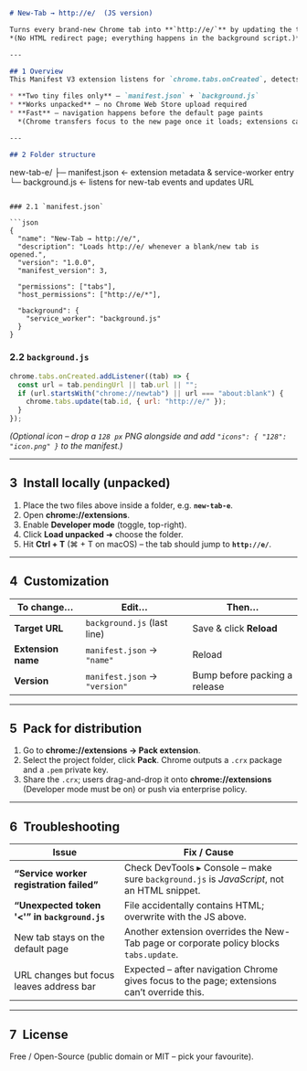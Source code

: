 ```markdown
# New-Tab → http://e/  (JS version)

Turns every brand-new Chrome tab into **`http://e/`** by updating the tab the moment it is created.  
*(No HTML redirect page; everything happens in the background script.)*

---

## 1 Overview
This Manifest V3 extension listens for `chrome.tabs.onCreated`, detects the real **New Tab** page (`chrome://newtab` / `about:blank`), and immediately calls `chrome.tabs.update()` with **`http://e/`**.

* **Two tiny files only** – `manifest.json` + `background.js`
* **Works unpacked** – no Chrome Web Store upload required
* **Fast** – navigation happens before the default page paints  
  *(Chrome transfers focus to the new page once it loads; extensions can’t keep the cursor in the omnibox after navigation.)*

---

## 2 Folder structure

```

new-tab-e/
├─ manifest.json      ← extension metadata & service-worker entry
└─ background.js      ← listens for new-tab events and updates URL

````

### 2.1 `manifest.json`

```json
{
  "name": "New-Tab → http://e/",
  "description": "Loads http://e/ whenever a blank/new tab is opened.",
  "version": "1.0.0",
  "manifest_version": 3,

  "permissions": ["tabs"],
  "host_permissions": ["http://e/*"],

  "background": {
    "service_worker": "background.js"
  }
}
````

### 2.2 `background.js`

```js
chrome.tabs.onCreated.addListener((tab) => {
  const url = tab.pendingUrl || tab.url || "";
  if (url.startsWith("chrome://newtab") || url === "about:blank") {
    chrome.tabs.update(tab.id, { url: "http://e/" });
  }
});
```

*(Optional icon – drop a `128 px` PNG alongside and add
`"icons": { "128": "icon.png" }` to the manifest.)*

---

## 3 Install locally (unpacked)

1. Place the two files above inside a folder, e.g. **`new-tab-e`**.
2. Open **chrome://extensions**.
3. Enable **Developer mode** (toggle, top-right).
4. Click **Load unpacked** ➜ choose the folder.
5. Hit **Ctrl + T** (⌘ + T on macOS) – the tab should jump to **`http://e/`**.

---

## 4 Customization

| To change…         | Edit…                         | Then…                         |
| ------------------ | ----------------------------- | ----------------------------- |
| **Target URL**     | `background.js` (last line)   | Save & click **Reload**       |
| **Extension name** | `manifest.json` → `"name"`    | Reload                        |
| **Version**        | `manifest.json` → `"version"` | Bump before packing a release |

---

## 5 Pack for distribution

1. Go to **chrome://extensions → Pack extension**.
2. Select the project folder, click **Pack**.
   Chrome outputs a `.crx` package and a `.pem` private key.
3. Share the `.crx`; users drag-and-drop it onto **chrome://extensions** (Developer mode must be on) or push via enterprise policy.

---

## 6 Troubleshooting

| Issue                                         | Fix / Cause                                                                                 |
| --------------------------------------------- | ------------------------------------------------------------------------------------------- |
| **“Service worker registration failed”**      | Check DevTools ▸ Console – make sure `background.js` is *JavaScript*, not an HTML snippet.  |
| **“Unexpected token '<'” in `background.js`** | File accidentally contains HTML; overwrite with the JS above.                               |
| New tab stays on the default page             | Another extension overrides the New-Tab page or corporate policy blocks `tabs.update`.      |
| URL changes but focus leaves address bar      | Expected – after navigation Chrome gives focus to the page; extensions can’t override this. |

---

## 7 License

Free / Open-Source (public domain or MIT – pick your favourite).
